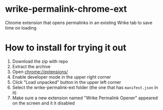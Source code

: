 # wrike-permalink-chrome-ext
Chrome extension that opens permalinks in an existing Wrike tab to save time on loading

# How to install for trying it out
1. Download the zip with repo
2. Extract the archive
3. Open <chrome://extensions/>
4. Enable developer mode in the upper right corner
5. Click "Load unpacked" button in the upper left corner
6. Select the wrike-permalink-ext folder (the one that has `manifest.json` in it)
7. Make sure a new extension named "Wrike Permalink Opener" appeared on the screen and it it disabled
